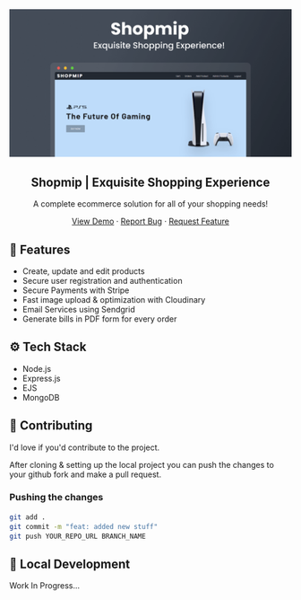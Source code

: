 <a href="https://shopmip.herokuapp.com/">
    <img src="./public/pictures/shopmip.png" alt="shopmip preview">
  </a>

  <h2 align="center">Shopmip | Exquisite Shopping Experience</h2>

  <p align="center">A complete ecommerce solution for all of your shopping needs!</p>

  <p align="center">
    <a href="https://shopmip.herokuapp.com/">View Demo</a>
    ·
    <a href="https://github.com/SamipPoudel58/shopmip/issues">Report Bug</a>
    ·
    <a href="https://github.com/SamipPoudel58/shopmip/issues">Request Feature</a>
  </p>

## 🌟 Features

- Create, update and edit products
- Secure user registration and authentication
- Secure Payments with Stripe
- Fast image upload & optimization with Cloudinary
- Email Services using Sendgrid
- Generate bills in PDF form for every order

## ⚙️ Tech Stack

- Node.js
- Express.js
- EJS
- MongoDB

## 🙏 Contributing

I'd love if you'd contribute to the project.

After cloning & setting up the local project you can push the changes to your github fork and make a pull request.

### Pushing the changes

```bash
git add .
git commit -m "feat: added new stuff"
git push YOUR_REPO_URL BRANCH_NAME
```

## 🚀 Local Development

Work In Progress...
